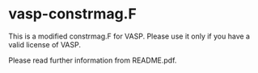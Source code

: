 # vasp-constrmag.F

This is a modified constrmag.F for VASP. Please use it only if you have a valid license of VASP.

Please read further information from README.pdf.
